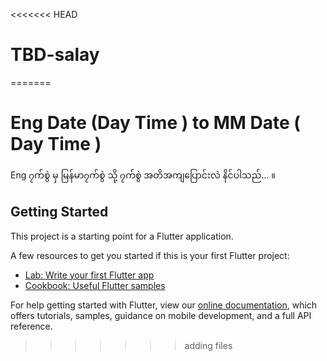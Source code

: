 <<<<<<< HEAD
# TBD-salay
=======
# Eng Date (Day Time ) to MM Date ( Day Time )

Eng ၇က်စွဲ မှ မြန်မာ၇က်စွဲ သို့ ၇က်စွဲ အတိအကျပြောင်းလဲ နိင်ပါသည်... ။


## Getting Started

This project is a starting point for a Flutter application.

A few resources to get you started if this is your first Flutter project:

- [Lab: Write your first Flutter app](https://flutter.dev/docs/get-started/codelab)
- [Cookbook: Useful Flutter samples](https://flutter.dev/docs/cookbook)

For help getting started with Flutter, view our
[online documentation](https://flutter.dev/docs), which offers tutorials,
samples, guidance on mobile development, and a full API reference.
>>>>>>> adding files
